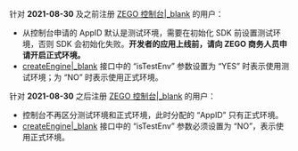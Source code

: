 <div class = 'mk-warning'>

针对 **2021-08-30** 及之前注册 [ZEGO 控制台\|_blank](https://console.zego.im) 的用户：

- 从控制台申请的 AppID 默认是测试环境，需要在初始化 SDK 前设置测试环境，否则 SDK 会初始化失败。**开发者的应用上线前，请向 ZEGO 商务人员申请开启正式环境。**
- [createEngine\|_blank](@createEngine) 接口中的 “isTestEnv” 参数设置为 “YES” 时表示使用测试环境；为 “NO” 时表示使用正式环境。

针对 **2021-08-30** 之后注册 [ZEGO 控制台\|_blank](https://console.zego.im) 的用户：

- 控制台不再区分测试环境和正式环境，此时分配的 “AppID” 只有正式环境。
- [createEngine\|_blank](@createEngine) 接口中的 “isTestEnv” 参数必须设置为 “NO”，表示使用正式环境。
</div>
